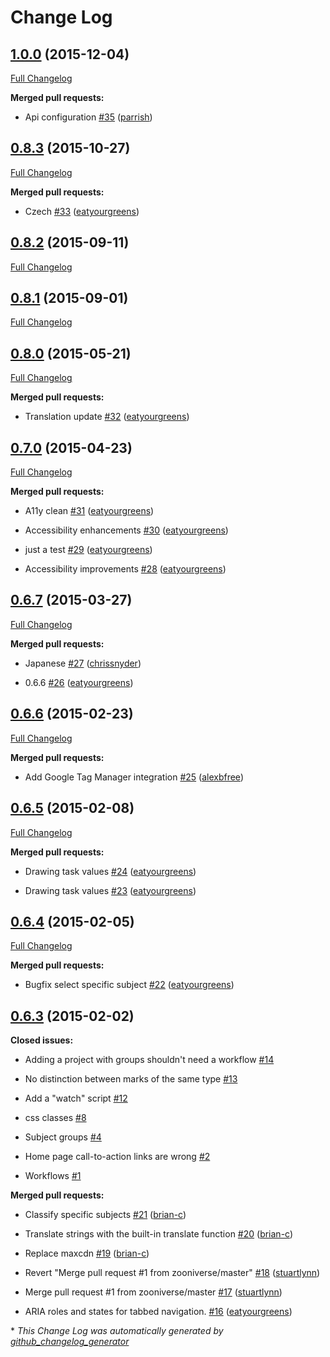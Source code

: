 # Change Log

## [1.0.0](https://github.com/zooniverse/zooniverse-readymade/tree/1.0.0) (2015-12-04)

[Full Changelog](https://github.com/zooniverse/zooniverse-readymade/compare/0.8.3...1.0.0)

**Merged pull requests:**

- Api configuration [\#35](https://github.com/zooniverse/zooniverse-readymade/pull/35) ([parrish](https://github.com/parrish))

## [0.8.3](https://github.com/zooniverse/zooniverse-readymade/tree/0.8.3) (2015-10-27)

[Full Changelog](https://github.com/zooniverse/zooniverse-readymade/compare/0.8.2...0.8.3)

**Merged pull requests:**

- Czech [\#33](https://github.com/zooniverse/zooniverse-readymade/pull/33) ([eatyourgreens](https://github.com/eatyourgreens))

## [0.8.2](https://github.com/zooniverse/zooniverse-readymade/tree/0.8.2) (2015-09-11)

[Full Changelog](https://github.com/zooniverse/zooniverse-readymade/compare/0.8.1...0.8.2)

## [0.8.1](https://github.com/zooniverse/zooniverse-readymade/tree/0.8.1) (2015-09-01)

[Full Changelog](https://github.com/zooniverse/zooniverse-readymade/compare/0.8.0...0.8.1)

## [0.8.0](https://github.com/zooniverse/zooniverse-readymade/tree/0.8.0) (2015-05-21)

[Full Changelog](https://github.com/zooniverse/zooniverse-readymade/compare/0.7.0...0.8.0)

**Merged pull requests:**

- Translation update [\#32](https://github.com/zooniverse/zooniverse-readymade/pull/32) ([eatyourgreens](https://github.com/eatyourgreens))

## [0.7.0](https://github.com/zooniverse/zooniverse-readymade/tree/0.7.0) (2015-04-23)

[Full Changelog](https://github.com/zooniverse/zooniverse-readymade/compare/0.6.7...0.7.0)

**Merged pull requests:**

- A11y clean [\#31](https://github.com/zooniverse/zooniverse-readymade/pull/31) ([eatyourgreens](https://github.com/eatyourgreens))

- Accessibility enhancements [\#30](https://github.com/zooniverse/zooniverse-readymade/pull/30) ([eatyourgreens](https://github.com/eatyourgreens))

- just a test [\#29](https://github.com/zooniverse/zooniverse-readymade/pull/29) ([eatyourgreens](https://github.com/eatyourgreens))

- Accessibility improvements [\#28](https://github.com/zooniverse/zooniverse-readymade/pull/28) ([eatyourgreens](https://github.com/eatyourgreens))

## [0.6.7](https://github.com/zooniverse/zooniverse-readymade/tree/0.6.7) (2015-03-27)

[Full Changelog](https://github.com/zooniverse/zooniverse-readymade/compare/0.6.6...0.6.7)

**Merged pull requests:**

- Japanese [\#27](https://github.com/zooniverse/zooniverse-readymade/pull/27) ([chrissnyder](https://github.com/chrissnyder))

- 0.6.6 [\#26](https://github.com/zooniverse/zooniverse-readymade/pull/26) ([eatyourgreens](https://github.com/eatyourgreens))

## [0.6.6](https://github.com/zooniverse/zooniverse-readymade/tree/0.6.6) (2015-02-23)

[Full Changelog](https://github.com/zooniverse/zooniverse-readymade/compare/0.6.5...0.6.6)

**Merged pull requests:**

- Add Google Tag Manager integration [\#25](https://github.com/zooniverse/zooniverse-readymade/pull/25) ([alexbfree](https://github.com/alexbfree))

## [0.6.5](https://github.com/zooniverse/zooniverse-readymade/tree/0.6.5) (2015-02-08)

[Full Changelog](https://github.com/zooniverse/zooniverse-readymade/compare/0.6.4...0.6.5)

**Merged pull requests:**

- Drawing task values [\#24](https://github.com/zooniverse/zooniverse-readymade/pull/24) ([eatyourgreens](https://github.com/eatyourgreens))

- Drawing task values [\#23](https://github.com/zooniverse/zooniverse-readymade/pull/23) ([eatyourgreens](https://github.com/eatyourgreens))

## [0.6.4](https://github.com/zooniverse/zooniverse-readymade/tree/0.6.4) (2015-02-05)

[Full Changelog](https://github.com/zooniverse/zooniverse-readymade/compare/0.6.3...0.6.4)

**Merged pull requests:**

- Bugfix select specific subject [\#22](https://github.com/zooniverse/zooniverse-readymade/pull/22) ([eatyourgreens](https://github.com/eatyourgreens))

## [0.6.3](https://github.com/zooniverse/zooniverse-readymade/tree/0.6.3) (2015-02-02)

**Closed issues:**

- Adding a project with groups shouldn't need a workflow [\#14](https://github.com/zooniverse/zooniverse-readymade/issues/14)

- No distinction between marks of the same type [\#13](https://github.com/zooniverse/zooniverse-readymade/issues/13)

- Add a "watch" script [\#12](https://github.com/zooniverse/zooniverse-readymade/issues/12)

- css classes [\#8](https://github.com/zooniverse/zooniverse-readymade/issues/8)

- Subject groups [\#4](https://github.com/zooniverse/zooniverse-readymade/issues/4)

- Home page call-to-action links are wrong [\#2](https://github.com/zooniverse/zooniverse-readymade/issues/2)

- Workflows [\#1](https://github.com/zooniverse/zooniverse-readymade/issues/1)

**Merged pull requests:**

- Classify specific subjects [\#21](https://github.com/zooniverse/zooniverse-readymade/pull/21) ([brian-c](https://github.com/brian-c))

- Translate strings with the built-in translate function [\#20](https://github.com/zooniverse/zooniverse-readymade/pull/20) ([brian-c](https://github.com/brian-c))

- Replace maxcdn [\#19](https://github.com/zooniverse/zooniverse-readymade/pull/19) ([brian-c](https://github.com/brian-c))

- Revert "Merge pull request \#1 from zooniverse/master" [\#18](https://github.com/zooniverse/zooniverse-readymade/pull/18) ([stuartlynn](https://github.com/stuartlynn))

- Merge pull request \#1 from zooniverse/master [\#17](https://github.com/zooniverse/zooniverse-readymade/pull/17) ([stuartlynn](https://github.com/stuartlynn))

- ARIA roles and states for tabbed navigation. [\#16](https://github.com/zooniverse/zooniverse-readymade/pull/16) ([eatyourgreens](https://github.com/eatyourgreens))



\* *This Change Log was automatically generated by [github_changelog_generator](https://github.com/skywinder/Github-Changelog-Generator)*